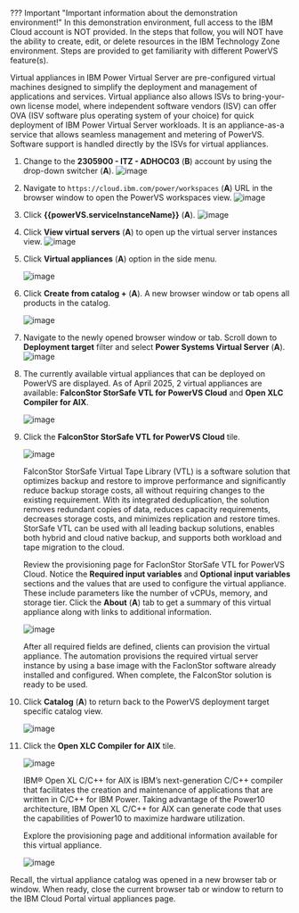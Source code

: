 ??? Important "Important information about the demonstration environment!"
    In this demonstration environment, full access to the IBM Cloud account is NOT provided. In the steps that follow, you will NOT have the ability to create, edit, or delete resources in the IBM Technology Zone environment. Steps are provided to get familiarity with different PowerVS feature(s).

Virtual appliances in IBM Power Virtual Server are pre-configured virtual machines designed to simplify the deployment and management of applications and services. Virtual appliance also allows ISVs to bring-your-own license model, where independent software vendors (ISV) can offer OVA (ISV software plus operating system of your choice) for quick deployment of IBM Power Virtual Server workloads. It is an appliance-as-a service that allows seamless management and metering of PowerVS. Software support is handled directly by the ISVs for virtual appliances.

1. Change to the **2305900 - ITZ - ADHOC03** (**B**) account by using the drop-down switcher (**A**).
   ![image](https://github.com/user-attachments/assets/0e344a3a-feb1-4bf0-87ce-9cd90a97db97)

2. Navigate to `https://cloud.ibm.com/power/workspaces` (**A**) URL in the browser window to open the PowerVS workspaces view.
   ![image](https://github.com/user-attachments/assets/da9a77fe-c7a8-4187-a391-b4e740a8cf46)

3. Click **{{powerVS.serviceInstanceName}}** (**A**).
   ![image](https://github.com/user-attachments/assets/9c6b8b7a-e371-40ea-a402-fc70e1f41b98)

4. Click **View virtual servers** (**A**) to open up the virtual server instances view.
   ![image](https://github.com/user-attachments/assets/839db932-58f0-4a3c-8769-4215e789ae46)

6. Click **Virtual appliances** (**A**) option in the side menu.

    ![image](https://github.com/user-attachments/assets/5ba14c2f-c80c-43bf-b51a-b7eb7b30a901)

7. Click **Create from catalog +** (**A**). A new browser window or tab opens all products in the catalog.

    ![image](https://github.com/user-attachments/assets/81eebe2f-74ce-4bdf-85ff-ef5160aa68aa)

8. Navigate to the newly opened browser window or tab. Scroll down to **Deployment target** filter and select **Power Systems Virtual Server** (**A**).
   ![image](https://github.com/user-attachments/assets/1bcde8ad-1e13-4db9-a716-6a0b60020254)

10. The currently available virtual appliances that can be deployed on PowerVS are displayed. As of April 2025, 2 virtual appliances are available: **FalconStor StorSafe VTL for PowerVS Cloud** and **Open XLC Compiler for AIX**.

    ![image](https://github.com/user-attachments/assets/8a80141f-84c5-49ec-ab69-c7155d354a4d)

8. Click the **FalconStor StorSafe VTL for PowerVS Cloud** tile.

    ![image](https://github.com/user-attachments/assets/8fd77bc6-77f4-413e-b7b1-c96152e8dfcc)

    FalconStor StorSafe Virtual Tape Library (VTL) is a software solution that optimizes backup and restore to improve performance and significantly reduce backup storage costs, all without requiring changes to the existing requirement. With its integrated deduplication, the solution removes redundant copies of data, reduces capacity requirements, decreases storage costs, and minimizes replication and restore times. StorSafe VTL can be used with all leading backup solutions, enables both hybrid and cloud native backup, and supports both workload and tape migration to the cloud. 

    Review the provisioning page for FaclonStor StorSafe VTL for PowerVS Cloud. Notice the **Required input variables** and **Optional input variables** sections and the values that are used to configure the virtual appliance. These include parameters like the number of vCPUs, memory, and storage tier. Click the **About** (**A**) tab to get a summary of this virtual appliance along with links to additional information.

    ![image](https://github.com/user-attachments/assets/6dae703f-75f8-428d-ace8-44df1eb69dda)

    After all required fields are defined, clients can provision the virtual appliance. The automation provisions the required virtual server instance by using a base image with the FaclonStor software already installed and configured. When complete, the FalconStor solution is ready to be used.

9. Click **Catalog** (**A**) to return back to the PowerVS deployment target specific catalog view.

    ![image](https://github.com/user-attachments/assets/35ef8931-ad3f-487b-a2f1-ca95d406fe62)

10. Click the **Open XLC Compiler for AIX** tile.

    ![image](https://github.com/user-attachments/assets/983a7e31-eb06-4e80-b332-de07425f70ff)

    IBM® Open XL C/C++ for AIX is IBM’s next-generation C/C++ compiler that facilitates the creation and maintenance of applications that are written in C/C++ for IBM Power. Taking advantage of the Power10 architecture, IBM Open XL C/C++ for AIX can generate code that uses the capabilities of Power10 to maximize hardware utilization.

    Explore the provisioning page and additional information available for this virtual appliance.

    ![image](https://github.com/user-attachments/assets/6688bf63-47e9-4d4d-bd17-817b208354f7)

Recall, the virtual appliance catalog was opened in a new browser tab or window. When ready, close the current browser tab or window to return to the IBM Cloud Portal virtual appliances page.
